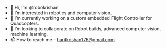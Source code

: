 - 👋 Hi, I’m @robokrishan
- 👀 I’m interested in robotics and computer vision.
- 🌱 I’m currently working on a custom embedded Flight Controller for Quadcopters.
- 💞️ I’m looking to collaborate on Robot builds, advanced computer vision, machine learning.
- 📫 How to reach me - haritkrishan176@gmail.com

<!---
robokrishan/robokrishan is a ✨ special ✨ repository because its `README.md` (this file) appears on your GitHub profile.
You can click the Preview link to take a look at your changes.
--->
